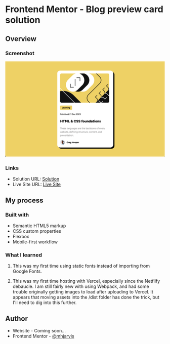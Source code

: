 # Frontend Mentor - Blog preview card solution

## Overview

### Screenshot

![Screenshot](./dist/assets/images/blog-card.png)

### Links

-   Solution URL: [Solution](https://github.com/mhjarvis/Frontend-Projects/tree/main/Beginner/blog-preview-card)
-   Live Site URL: [Live Site](https://frontend-projects-vsbb-c2kdhfyb9-markus-projects-c0039c1f.vercel.app/)

## My process

### Built with

-   Semantic HTML5 markup
-   CSS custom properties
-   Flexbox
-   Mobile-first workflow

### What I learned

1. This was my first time using static fonts instead of importing from Google Fonts.

2. This was my first time hosting with Vercel, especially since the Netflify debaucle. I am still fairly new with using Webpack, and had some trouble originally getting images to load after uploading to Vercel. It appears that moving assets into the /dist folder has done the trick, but I'll need to dig into this further.

## Author

-   Website - Coming soon...
-   Frontend Mentor - [@mhjarvis](https://www.frontendmentor.io/profile/mhjarvis)
